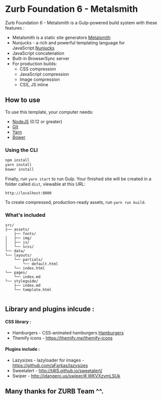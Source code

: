 # Zurb Foundation 6 - Metalsmith


Zurb Foundation 6 - Metalsmith is a Gulp-powered build system with these features :

- Metalsmith is a static site generators [Metalsmith](https://github.com/segmentio/metalsmith)
- Nunjucks - a rich and powerful templating language for JavaScript.[Nunjucks](https://mozilla.github.io/nunjucks/)
- JavaScript concatenation
- Built-in BrowserSync server
- For production builds:
  - CSS compression
  - JavaScript compression
  - Image compression
  - CSS, JS inline

## How to use

To use this template, your computer needs:
- [NodeJS](https://nodejs.org/en/) (0.12 or greater)
- [Git](https://git-scm.com/)
- [Yarn](https://yarnpkg.com/lang/en/docs/install/)
- [Bower](https://bower.io/#install-bower)

### Using the CLI

```bash
npm install
yarn install
bower install
```


Finally, run `yarn start` to run Gulp. Your finished site will be created in a folder called `dist`, viewable at this URL:

```
http://localhost:8000
```

To create compressed, production-ready assets, run `yarn run build`.

### What's included

```
src/
├── assets/
    ├── fonts/
│   ├── img/
│   ├── js/
│   └── scss/
└── data/
└── layouts/
    └── partials/
        └── default.html
    └── index.html
└── pages/
    └── index.md
└── styleguide/
    ├── index.md
    └── template.html
   
```


## Library and plugins inlcude :

#### CSS library :
- Hamburgers - CSS-animated hamburgers [Hamburgers](https://jonsuh.com/hamburgers/)
- Themify icons - https://themify.me/themify-icons

#### Plugins include :
- Lazysizes - lazyloader for images - https://github.com/aFarkas/lazysizes
- Sweetalert - http://t4t5.github.io/sweetalert/
- Swiper - http://idangero.us/swiper/#.WKVXzvmLSUk


## Many thanks for ZURB Team ^^.
